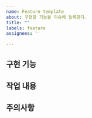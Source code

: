 ```yaml
---
name: Feature template
about: 구현할 기능을 이슈에 등록한다.
title: ""
labels: feature
assignees: ''

---
```


## 구현 기능

## 작업 내용

## 주의사항
